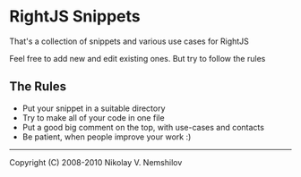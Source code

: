 # RightJS Snippets

That's a collection of snippets and various use cases for RightJS

Feel free to add new and edit existing ones. But try to follow the rules

## The Rules

* Put your snippet in a suitable directory
* Try to make all of your code in one file
* Put a good big comment on the top, with use-cases and contacts
* Be patient, when people improve your work :)







---
Copyright (C) 2008-2010 Nikolay V. Nemshilov